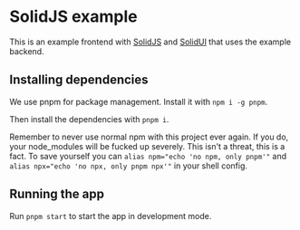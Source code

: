 # SolidJS example

This is an example frontend with [SolidJS](https://docs.solidjs.com) and [SolidUI](https://www.solid-ui.com/docs/introduction) that uses the example backend.

## Installing dependencies

We use pnpm for package management. Install it with `npm i -g pnpm`.

Then install the dependencies with `pnpm i`.

Remember to never use normal npm with this project ever again. If you do, your node_modules will be fucked up severely. This isn't a threat, this is a fact. To save yourself you can `alias npm="echo 'no npm, only pnpm'"` and `alias npx="echo 'no npx, only pnpm npx'"` in your shell config.

## Running the app

Run `pnpm start` to start the app in development mode.
